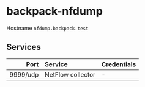 # backpack-nfdump

Hostname `nfdump.backpack.test`

## Services

| Port | Service | Credentials
| ---: | :------ | :----------
| 9999/udp | NetFlow collector | -
